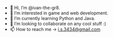 - 👋 Hi, I’m @ivan-the-gr8. 
- 👀 I’m interested in game and web development. 
- 🌱 I’m currently learning Python and Java.
- 💞️ I’m looking to collaborate on any cool stuff :)
- 📫 How to reach me -> i.s.3434@gmail.com

<!---
ivan-the-gr8/ivan-the-gr8 is a ✨ special ✨ repository because its `README.md` (this file) appears on your GitHub profile.
You can click the Preview link to take a look at your changes.
--->
